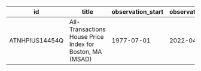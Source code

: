 | id             | title                                                    | observation_start   | observation_end   |
|----------------|----------------------------------------------------------|---------------------|-------------------|
| ATNHPIUS14454Q | All-Transactions House Price Index for Boston, MA (MSAD) | 1977-07-01          | 2022-04-01        |